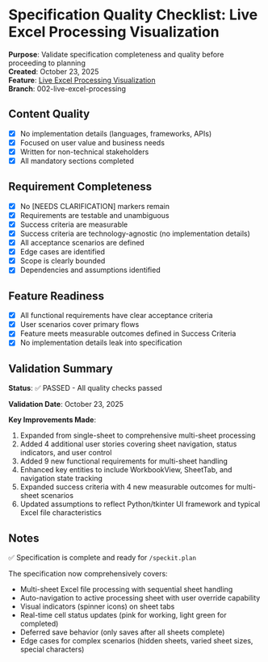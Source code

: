 # Specification Quality Checklist: Live Excel Processing Visualization

**Purpose**: Validate specification completeness and quality before proceeding to planning  
**Created**: October 23, 2025  
**Feature**: [Live Excel Processing Visualization](../spec.md)  
**Branch**: 002-live-excel-processing

## Content Quality

- [x] No implementation details (languages, frameworks, APIs)
- [x] Focused on user value and business needs
- [x] Written for non-technical stakeholders
- [x] All mandatory sections completed

## Requirement Completeness

- [x] No [NEEDS CLARIFICATION] markers remain
- [x] Requirements are testable and unambiguous
- [x] Success criteria are measurable
- [x] Success criteria are technology-agnostic (no implementation details)
- [x] All acceptance scenarios are defined
- [x] Edge cases are identified
- [x] Scope is clearly bounded
- [x] Dependencies and assumptions identified

## Feature Readiness

- [x] All functional requirements have clear acceptance criteria
- [x] User scenarios cover primary flows
- [x] Feature meets measurable outcomes defined in Success Criteria
- [x] No implementation details leak into specification

## Validation Summary

**Status**: ✅ PASSED - All quality checks passed

**Validation Date**: October 23, 2025

**Key Improvements Made**:

1. Expanded from single-sheet to comprehensive multi-sheet processing
2. Added 4 additional user stories covering sheet navigation, status indicators, and user control
3. Added 9 new functional requirements for multi-sheet handling
4. Enhanced key entities to include WorkbookView, SheetTab, and navigation state tracking
5. Expanded success criteria with 4 new measurable outcomes for multi-sheet scenarios
6. Updated assumptions to reflect Python/tkinter UI framework and typical Excel file characteristics

## Notes

✅ Specification is complete and ready for `/speckit.plan`

The specification now comprehensively covers:

- Multi-sheet Excel file processing with sequential sheet handling
- Auto-navigation to active processing sheet with user override capability
- Visual indicators (spinner icons) on sheet tabs
- Real-time cell status updates (pink for working, light green for completed)
- Deferred save behavior (only saves after all sheets complete)
- Edge cases for complex scenarios (hidden sheets, varied sheet sizes, special characters)
